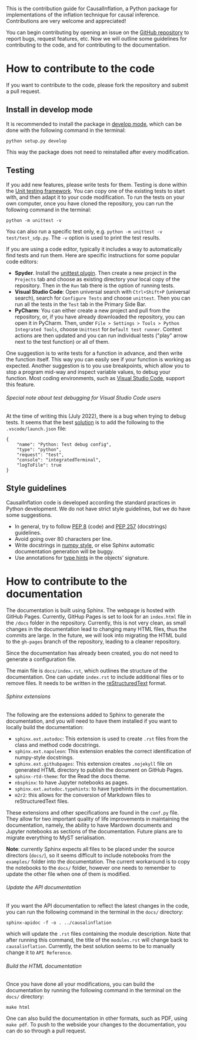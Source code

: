 This is the contribution guide for CausalInflation, a Python package for implementations of the inflation technique for causal inference. Contributions are very welcome and appreciated! 

You can begin contributing by opening an issue on the [GitHub repository](https://github.com/ecboghiu/inflation) to report bugs, request features, etc. Now we will outline some guidelines for contributing to the code, and for contributing to the documentation.

# How to contribute to the code

If you want to contribute to the code, please fork the repository and submit a pull request. 

## Install in develop mode

It is recommended to install the package in [develop mode](https://stackoverflow.com/questions/19048732/python-setup-py-develop-vs-install), which can be done with the following command in the terminal:
```
python setup.py develop
```
This way the package does not need to reinstalled after every modification.

## Testing
If you add new features, please write tests for them. Testing is done within the [Unit testing framework](https://docs.python.org/3/library/unittest.html). You can copy one of the existing tests to start with, and then adapt it to your code modification. To run the tests on your own computer, once you have cloned the repository, you can run the following command in the terminal:
```
python -m unittest -v
```
You can also run a specific test only, e.g. `python -m unittest -v test/test_sdp.py`. The `-v` option is used to print the test results.

If you are using a code editor, typically it includes a way to automatically find tests and run them. Here are specific instructions for some popular code editors:
- **Spyder**. Install the [unittest plugin](https://www.spyder-ide.org/blog/introducing-unittest-plugin/). Then create a new project in the `Projects` tab and choose as existing directory your local copy of the repository. Then in the `Run` tab there is the option of running tests.
- **Visual Studio Code**: Open universal search with `Ctrl+Shift+P` (universal search), search for `Configure Tests` and choose `unittest`. Then you can run all the tests in the `Test` tab in the Primary Side Bar.
- **PyCharm**: You can either create a new project and pull from the repository, or, if you have already downloaded the repository, you can open it in PyCharm. Then, under `File > Settings > Tools > Python Integrated Tools`, choose `Unittest` for `Default test runner`. Context actions are then updated and you can run individual tests ("play" arrow next to the test function) or all of them.

One suggestion is to write tests for a function in advance, and then write the function itself. This way you can easily see if your function is working as expected. Another suggestion is to you use breakpoints, which allow you to stop a program mid-way and inspect variable values, to debug your function. Most coding environments, such as [Visual Studio Code](https://code.visualstudio.com/docs/editor/debugging), support this feature.

###### Special note about test debugging for Visual Studio Code users

At the time of writing this (July 2022), there is a bug when trying to debug tests. It seems that the best [solution](https://github.com/microsoft/vscode-python/issues/10722) is to add the following to the `.vscode/launch.json` file:
```
{
    "name": "Python: Test debug config",
    "type": "python",
    "request": "test",
    "console": "integratedTerminal",
    "logToFile": true
}
```

## Style guidelines

CausalInflation code is developed according the standard practices in Python development. We do not have strict style guidelines, but we do have some suggestions. 
- In general, try to follow [PEP 8](https://peps.python.org/pep-0008/) (code) and [PEP 257](https://peps.python.org/pep-0257/) (docstrings) guidelines. 
- Avoid going over 80 characters per line.
- Write docstrings in [numpy style](https://numpydoc.readthedocs.io/en/latest/format.html), or else Sphinx automatic documentation generation will be buggy.
- Use annotations for [type hints](https://docs.python.org/3/library/typing.html) in the objects’ signature.


# How to contribute to the documentation

The documentation is built using Sphinx. The webpage is hosted with GitHub Pages. Currently, GitHup Pages is set to look for an `index.html` file in the `/docs` folder in the repository. Currently, this is not very clean, as small changes in the documentation lead to changing many HTML files, thus the commits are large. In the future, we will look into migrating the HTML build to the `gh-pages` branch of the repository, leading to a cleaner repository.

Since the documentation has already been created, you do not need to generate a configuration file. 

The main file is `docs/index.rst`, which outlines the structure of the documentation. One can update `index.rst` to include additional files or to remove files. It needs to be written in the [reStructuredText](https://www.sphinx-doc.org/en/master/usage/restructuredtext/basics.html) format.

###### Sphinx extensions

The following are the extensions added to Sphinx to generate the documentation, and you will need to have them installed if you want to locally build the documentation:

* `sphinx.ext.autodoc`: This extension is used to create `.rst` files from the class and method code docstrings.
* `sphinx.ext.napoleon`: This extension enables the correct identification of numpy-style docstrings.
* `sphinx.ext.githubpages`: This extension creates `.nojekyll` file on generated HTML directory to publish the document on GitHub Pages.
* `sphinx-rtd-theme`: for the Read the docs theme. 
* `nbsphinx`: to have Jupyter notebooks as pages.
* `sphinx.ext.autodoc.typehints`: to have typehints in the documentation.
* `m2r2`: this allows for the conversion of Markdown files to reStructuredText files.
  
These extensions and other specifications are found in the `conf.py` file. They allow for two important quality of life improvements in maintaining the documentation, namely, the ability to have Mardown documents and Jupyter notebooks as sections of the documentation. Future plans are to migrate everything to MyST serialisation.

**Note**: currently Sphinx expects all files to be placed under the source directors (`docs/`), so it seems difficult to include notebooks from the `examples/` folder into the documentation. The current workaround is to copy the notebooks to the `docs/` folder, however one needs to remember to update the other file when one of them is modified.

###### Update the API documentation 

If you want the API documentation to reflect the latest changes in the code, you can run the following command in the terminal in the `docs/` directory:

```sphinx-apidoc -f -o . ../causalinflation``` 

which will update the `.rst` files containing the module description. Note that after running this command, the title of the `modules.rst` will change back to `causalinflation`. Currently, the best solution seems to be to manually change it to `API Reference`.

###### Build the HTML documentation 


Once you have done all your modifications, you can build the documentation by running the following command in the terminal on the `docs/` directory:

```make html```

One can also build the documentation in other formats, such as PDF, using `make pdf`. To push to the webside your changes to the documentation, you can do so through a pull request.